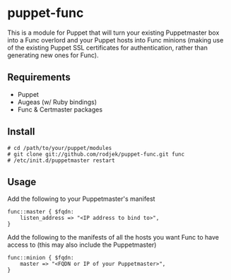 puppet-func
===========

This is a module for Puppet that will turn your existing Puppetmaster box 
into a Func overlord and your Puppet hosts into Func minions (making use of 
the existing Puppet SSL certificates for authentication, rather than 
generating new ones for Func).

## Requirements #############################################################

 * Puppet
 * Augeas (w/ Ruby bindings)
 * Func & Certmaster packages

## Install ##################################################################

    # cd /path/to/your/puppet/modules
    # git clone git://github.com/rodjek/puppet-func.git func
    # /etc/init.d/puppetmaster restart

## Usage ####################################################################

Add the following to your Puppetmaster's manifest

    func::master { $fqdn:
        listen_address => "<IP address to bind to>",
    }

Add the following to the manifests of all the hosts you want Func to have
access to (this may also include the Puppetmaster)

    func::minion { $fqdn:
        master => "<FQDN or IP of your Puppetmaster>",
    }
